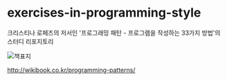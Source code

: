 # exercises-in-programming-style
크리스티나 로페즈의 저서인 '프로그래밍 패턴 - 프로그램을 작성하는 33가지 방법'의 스터디 리포지토리

![책표지](http://developerfarm.cdn1.cafe24.com/cover/s/9791158390051.jpg)

http://wikibook.co.kr/programming-patterns/
